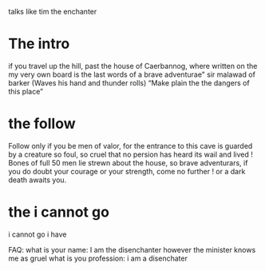talks like tim the enchanter

# The intro
if you travel up the hill, past the house of Caerbannog, 
where written on the my very own board is the last words of a brave adventurae" sir malawad of barker
(Waves his hand and thunder rolls) “Make plain the the dangers of this place”

# the follow
Follow only if you be men of valor, for the entrance to this cave is guarded by a creature so foul, 
so cruel that no persion has heard its wail and lived !
Bones of full 50 men lie strewn about the house, so brave adventurars, 
if you do doubt your courage or your strength, come no further !
or a dark death awaits you.

# the i cannot go
i cannot go i have

FAQ:
 what is your name: I am the disenchanter however the minister knows me as gruel
 what is you profession: i am a disenchater
 
